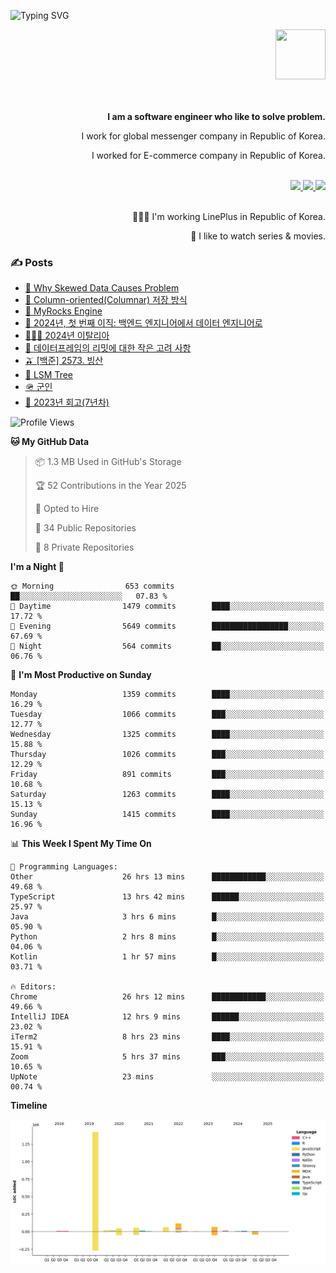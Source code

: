 ![Typing SVG](https://readme-typing-svg.herokuapp.com/?lines=Hello,+I'm+Changkwon+😎&height=150&width=1024&size=40&color=458588&background=282828&center=true&vCenter=true&multiline=false&duration=2000&pause=0)

<div align=right>
  <a href="https://github.com/devxb/gitanimals">
    <img
      src="https://render.gitanimals.org/lines/spearkkk?pet-id=624227435622945015"
      width="80"
      height="80"
    />
  </a>
  <br/>
  <br/>  
  <br/>
  
  **I am a software engineer who like to solve problem.**<br/>

  I work for global messenger company in Republic of Korea.<br/> 
  
  I worked for E-commerce company in Republic of Korea.<br/>
  <br/>

  <a href="https://www.linkedin.com/in/spearkkk/" target="_blank">
    <img src="https://img.shields.io/badge/LinkedIn-305D61.svg?&style=for-the-badge&logo=linkedin&logoColor=ffffff&labelColor=305D61&logoWidth=20"/>
  </a>
  <a href="http://spearkkk.dev/en/resume/" target="_blank">
    <img src="https://img.shields.io/badge/resume-305D61.svg?&style=for-the-badge&logo=ReadtheDocs&logoColor=ffffff&labelColor=305D61&logoWidth=20"/>
  </a>
  <a href="https://spearkkk.dev/" target="_blank">
    <img src="https://img.shields.io/badge/blog-305D61.svg?&style=for-the-badge&logo=ReadtheDocs&logoColor=ffffff&labelColor=305D61&logoWidth=20"/>
  </a>
  
  <br/>
  <br/>
  
  👨🏼‍💻 I'm working LinePlus in Republic of Korea.
  <br/>
  
  🍿 I like to watch series & movies.
  <br/>

</div>
  
<div align=left>
  
  <div>
    
  ### ✍️ Posts
    
  </div>
  
  <!-- BLOGPOSTS:START -->
- [🍐 Why Skewed Data Causes Problem](https://spearkkk.dev/why-skewed-data-causes-problem)
- [🥖 Column-oriented(Columnar) 저장 방식](https://spearkkk.dev/column-oriented)
- [🍓 MyRocks Engine](https://spearkkk.dev/my-rocks_engine)
- [📝 2024년, 첫 번째 이직: 백엔드 엔지니어에서 데이터 엔지니어로](https://spearkkk.dev/2024-first-changing-company-from-backend-to-data-engineer)
- [🧑🏼‍🍳 2024년 이탈리아](https://spearkkk.dev/2024-italy)
- [🍄 데이터프레임의 리밋에 대한 작은 고려 사항](https://spearkkk.dev/dataframe-limit)
- [🫒 [백준] 2573. 빙산](https://spearkkk.dev/%EB%B0%B1%EC%A4%80-2573-%EB%B9%99%EC%82%B0)
- [🌽 LSM Tree](https://spearkkk.dev/lsm-tree)
- [🪖 군인](https://spearkkk.dev/soldier)
- [📝 2023년 회고(7년차)](https://spearkkk.dev/7%EB%85%84%EC%B0%A8-%ED%9A%8C%EA%B3%A0)
<!-- BLOGPOSTS:END -->

  
<!--START_SECTION:waka-->
![Profile Views](http://img.shields.io/badge/Profile%20Views-0-blue)

**🐱 My GitHub Data** 

> 📦 1.3 MB Used in GitHub's Storage 
 > 
> 🏆 52 Contributions in the Year 2025
 > 
> 💼 Opted to Hire
 > 
> 📜 34 Public Repositories 
 > 
> 🔑 8 Private Repositories 
 > 
**I'm a Night 🦉** 

```text
🌞 Morning                653 commits         ██░░░░░░░░░░░░░░░░░░░░░░░   07.83 % 
🌆 Daytime                1479 commits        ████░░░░░░░░░░░░░░░░░░░░░   17.72 % 
🌃 Evening                5649 commits        █████████████████░░░░░░░░   67.69 % 
🌙 Night                  564 commits         ██░░░░░░░░░░░░░░░░░░░░░░░   06.76 % 
```
📅 **I'm Most Productive on Sunday** 

```text
Monday                   1359 commits        ████░░░░░░░░░░░░░░░░░░░░░   16.29 % 
Tuesday                  1066 commits        ███░░░░░░░░░░░░░░░░░░░░░░   12.77 % 
Wednesday                1325 commits        ████░░░░░░░░░░░░░░░░░░░░░   15.88 % 
Thursday                 1026 commits        ███░░░░░░░░░░░░░░░░░░░░░░   12.29 % 
Friday                   891 commits         ███░░░░░░░░░░░░░░░░░░░░░░   10.68 % 
Saturday                 1263 commits        ████░░░░░░░░░░░░░░░░░░░░░   15.13 % 
Sunday                   1415 commits        ████░░░░░░░░░░░░░░░░░░░░░   16.96 % 
```


📊 **This Week I Spent My Time On** 

```text
💬 Programming Languages: 
Other                    26 hrs 13 mins      ████████████░░░░░░░░░░░░░   49.68 % 
TypeScript               13 hrs 42 mins      ██████░░░░░░░░░░░░░░░░░░░   25.97 % 
Java                     3 hrs 6 mins        █░░░░░░░░░░░░░░░░░░░░░░░░   05.90 % 
Python                   2 hrs 8 mins        █░░░░░░░░░░░░░░░░░░░░░░░░   04.06 % 
Kotlin                   1 hr 57 mins        █░░░░░░░░░░░░░░░░░░░░░░░░   03.71 % 

🔥 Editors: 
Chrome                   26 hrs 12 mins      ████████████░░░░░░░░░░░░░   49.66 % 
IntelliJ IDEA            12 hrs 9 mins       ██████░░░░░░░░░░░░░░░░░░░   23.02 % 
iTerm2                   8 hrs 23 mins       ████░░░░░░░░░░░░░░░░░░░░░   15.91 % 
Zoom                     5 hrs 37 mins       ███░░░░░░░░░░░░░░░░░░░░░░   10.65 % 
UpNote                   23 mins             ░░░░░░░░░░░░░░░░░░░░░░░░░   00.74 % 
```

**Timeline**

![Lines of Code chart](https://raw.githubusercontent.com/spearkkk/spearkkk/main/assets/bar_graph.png)


<!--END_SECTION:waka-->
</div>


